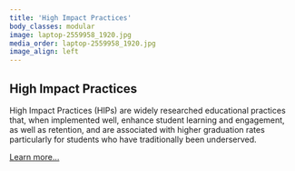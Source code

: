 ```yaml
---
title: 'High Impact Practices'
body_classes: modular
image: laptop-2559958_1920.jpg
media_order: laptop-2559958_1920.jpg
image_align: left
---
```


## High Impact Practices
High Impact Practices (HIPs) are widely researched educational practices that, when implemented well, enhance student learning and engagement, as well as retention, and are associated with higher graduation rates particularly for students who have traditionally been underserved.

[Learn more...](https://multi-access.twu.ca/teaching/multi-access?classes=btn,mt-4,w-content,block)
